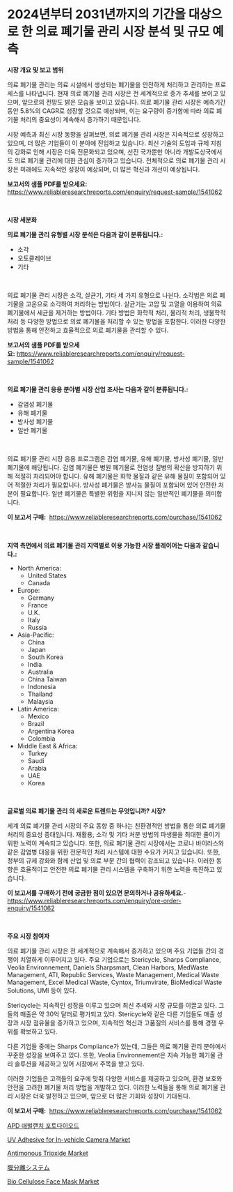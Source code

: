 <p><h1>2024년부터 2031년까지의 기간을 대상으로 한 의료 폐기물 관리 시장 분석 및 규모 예측</h1></p><p><strong>시장 개요 및 보고 범위</strong></p>
<p><p>의료 폐기물 관리는 의료 시설에서 생성되는 폐기물을 안전하게 처리하고 관리하는 프로세스를 나타냅니다. 현재 의료 폐기물 관리 시장은 전 세계적으로 증가 추세를 보이고 있으며, 앞으로의 전망도 밝은 모습을 보이고 있습니다. 의료 폐기물 관리 시장은 예측기간 동안 5.8%의 CAGR로 성장할 것으로 예상되며, 이는 요구량이 증가함에 따라 의료 폐기물 처리의 중요성이 계속해서 증가하기 때문입니다. </p><p>시장 예측과 최신 시장 동향을 살펴보면, 의료 폐기물 관리 시장은 지속적으로 성장하고 있으며, 더 많은 기업들이 이 분야에 진입하고 있습니다. 최신 기술의 도입과 규제 지침의 강화로 인해 시장은 더욱 전문화되고 있으며, 선진 국가뿐만 아니라 개발도상국에서도 의료 폐기물 관리에 대한 관심이 증가하고 있습니다. 전체적으로 의료 폐기물 관리 시장은 미래에도 지속적인 성장이 예상되며, 더 많은 혁신과 개선이 예상됩니다.</p></p>
<p><strong>보고서의 샘플 PDF를 받으세요:</strong> <a href="https://www.reliableresearchreports.com/enquiry/request-sample/1541062">https://www.reliableresearchreports.com/enquiry/request-sample/1541062</a></p>
<p>&nbsp;</p>
<p><strong>시장 세분화</strong></p>
<p><strong>의료 폐기물 관리 유형별 시장 분석은 다음과 같이 분류됩니다.:</strong></p>
<p><ul><li>소각</li><li>오토클레이브</li><li>기타</li></ul></p>
<p>&nbsp;</p>
<p><p>의료 폐기물 관리 시장은 소각, 살균기, 기타 세 가지 유형으로 나뉜다. 소각법은 의료 폐기물을 고온으로 소각하여 처리하는 방법이다. 살균기는 고압 및 고열을 이용하여 의료 폐기물에서 세균을 제거하는 방법이다. 기타 방법은 화학적 처리, 물리적 처리, 생물학적 처리 등 다양한 방법으로 의료 폐기물을 처리할 수 있는 방법을 포함한다. 이러한 다양한 방법을 통해 안전하고 효율적으로 의료 폐기물을 관리할 수 있다.</p></p>
<p><strong>보고서의 샘플 PDF를 받으세요:</strong>&nbsp;<a href="https://www.reliableresearchreports.com/enquiry/request-sample/1541062">https://www.reliableresearchreports.com/enquiry/request-sample/1541062</a></p>
<p>&nbsp;</p>
<p><strong> 의료 폐기물 관리 응용 분야별 시장 산업 조사는 다음과 같이 분류됩니다.:</strong></p>
<p><ul><li>감염성 폐기물</li><li>유해 폐기물</li><li>방사성 폐기물</li><li>일반 폐기물</li></ul></p>
<p>&nbsp;</p>
<p><p>의료 폐기물 관리 시장 응용 프로그램은 감염 폐기물, 유해 폐기물, 방사성 폐기물, 일반 폐기물에 해당됩니다. 감염 폐기물은 병원 폐기물로 전염성 질병의 확산을 방지하기 위해 적절히 처리되어야 합니다. 유해 폐기물은 화학 물질과 같은 유해 물질이 포함되어 있어 적절한 처리가 필요합니다. 방사성 폐기물은 방사능 물질이 포함되어 있어 안전한 처분이 필요합니다. 일반 폐기물은 특별한 위험을 지니지 않는 일반적인 폐기물을 의미합니다.</p></p>
<p><strong>이 보고서 구매:</strong>&nbsp; <a href="https://www.reliableresearchreports.com/purchase/1541062">https://www.reliableresearchreports.com/purchase/1541062</a></p>
<p>&nbsp;</p>
<p><strong>지역 측면에서 의료 폐기물 관리 지역별로 이용 가능한 시장 플레이어는 다음과 같습니다.:</strong></p>
<p><ul>
    <li>
        North America:
        <ul>
            <li>United States</li>
            <li>Canada</li>
        </ul>
    </li>
    <li>
        Europe:
        <ul>
            <li>Germany</li>
            <li>France</li>
            <li>U.K.</li>
            <li>Italy</li>
            <li>Russia</li>
        </ul>
    </li>
    <li>
        Asia-Pacific:
        <ul>
            <li>China</li>
            <li>Japan</li>
            <li>South Korea</li>
            <li>India</li>
            <li>Australia</li>
            <li>China Taiwan</li>
            <li>Indonesia</li>
            <li>Thailand</li>
            <li>Malaysia</li>
        </ul>
    </li>
    <li>
        Latin America:
        <ul>
            <li>Mexico</li>
            <li>Brazil</li>
            <li>Argentina Korea</li>
            <li>Colombia</li>
        </ul>
    </li>
    <li>
        Middle East & Africa:
        <ul>
            <li>Turkey</li>
            <li>Saudi</li>
            <li>Arabia</li>
            <li>UAE</li>
            <li>Korea</li>
        </ul>
    </li>
    </ul></p>
<p>&nbsp;</p>
<p><strong>글로벌 의료 폐기물 관리 의 새로운 트렌드는 무엇입니까? 시장?</strong></p>
<p><p>세계 의료 폐기물 관리 시장의 주요 동향 중 하나는 친환경적인 방법을 통한 의료 폐기물 처리의 중요성 증대입니다. 재활용, 소각 및 기타 처분 방법의 파생물을 최대한 줄이기 위한 노력이 계속되고 있습니다. 또한, 의료 폐기물 관리 시장에서는 코로나 바이러스와 같은 감염병 대응을 위한 전문적인 처리 시스템에 대한 수요가 커지고 있습니다. 또한, 정부의 규제 강화와 함께 산업 및 의료 부문 간의 협력이 강조되고 있습니다. 이러한 동향은 효율적이고 안전한 의료 폐기물 관리 시스템을 구축하기 위한 노력을 촉진하고 있습니다.</p></p>
<p><strong>이 보고서를 구매하기 전에 궁금한 점이 있으면 문의하거나 공유하세요.</strong>- <a href="https://www.reliableresearchreports.com/enquiry/pre-order-enquiry/1541062">https://www.reliableresearchreports.com/enquiry/pre-order-enquiry/1541062</a></p>
<p>&nbsp;</p>
<p><strong>주요 시장 참여자</strong></p>
<p><p>의료 폐기물 관리 시장은 전 세계적으로 계속해서 증가하고 있으며 주요 기업들 간의 경쟁이 치열하게 이루어지고 있다. 주요 기업으로는 Stericycle, Sharps Compliance, Veolia Environnement, Daniels Sharpsmart, Clean Harbors, MedWaste Management, ATI, Republic Services, Waste Management, Medical Waste Management, Excel Medical Waste, Cyntox, Triumvirate, BioMedical Waste Solutions, UMI 등이 있다.</p><p>Stericycle는 지속적인 성장을 이루고 있으며 최신 추세와 시장 규모를 이끌고 있다. 그들의 매출은 약 30억 달러로 평가되고 있다. Stericycle와 같은 다른 기업들도 매출 성장과 시장 점유율을 증가하고 있으며, 지속적인 혁신과 고품질의 서비스를 통해 경쟁 우위를 확보하고 있다.</p><p>다른 기업들 중에는 Sharps Compliance가 있는데, 그들은 의료 폐기물 관리 분야에서 꾸준한 성장을 보여주고 있다. 또한, Veolia Environnement은 지속 가능한 폐기물 관리 솔루션을 제공하고 있어 시장에서 주목을 받고 있다.</p><p>이러한 기업들은 고객들의 요구에 맞춰 다양한 서비스를 제공하고 있으며, 환경 보호와 안전을 고려한 폐기물 처리 방법을 개발하고 있다. 이러한 노력들을 통해 의료 폐기물 관리 시장은 더욱 발전하고 있으며, 앞으로 더 많은 기회와 성장이 기대된다.</p></p>
<p><strong>이 보고서 구매:</strong>&nbsp;&nbsp;<a href="https://www.reliableresearchreports.com/purchase/1541062">https://www.reliableresearchreports.com/purchase/1541062</a></p>
<p><p><a href="https://github.com/plelbej847484502/Market-Research-Report-List-1/blob/main/6757110188924.md">APD 애벌랜치 포토다이오드</a></p><p><a href="https://github.com/WillieWoodard/Market-Research-Report-List-3/blob/main/uv-adhesive-for-in-vehicle-camera-market.md">UV Adhesive for In-vehicle Camera Market</a></p><p><a href="https://nifty-kite-d51.notion.site/Antimonous-Trioxide-Market-Analysis-and-Market-Size-Global-Industry-Overview-Market-Segmentation-a-408b5402325c4ed49bac46925d24b108">Antimonous Trioxide Market</a></p><p><a href="https://github.com/oafhukehf4709715/Market-Research-Report-List-1/blob/main/9611332189019.md">膜分離システム</a></p><p><a href="https://view.publitas.com/reportprime-1/global-bio-cellulose-face-mask-market-size-and-market-trends-insights-and-projections-from-2023-to-2030/">Bio Cellulose Face Mask Market</a></p></p>
